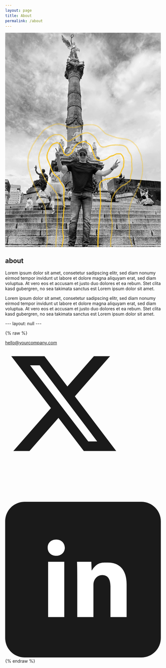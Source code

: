 ```yaml
---
layout: page
title: About
permalink: /about
---
```

<article class="pa3 pa5-ns mw7 center">
  <div class="mb4 flex justify-center">
    <img src="assets/alan.jpg" class="w-auto h-auto mw-100 mw-90-ns mw-80-l" alt="Photo of outer space">
  </div>
  <div>
    <h1 class="dark-gray f5 f4-l mt0">about</h1>
    <p class="f6 f5-l lh-copy">
      Lorem ipsum dolor sit amet, consetetur sadipscing elitr, sed diam nonumy eirmod
      tempor invidunt ut labore et dolore magna aliquyam erat, sed diam voluptua. At
      vero eos et accusam et justo duo dolores et ea rebum. Stet clita kasd gubergren,
      no sea takimata sanctus est Lorem ipsum dolor sit amet.
    </p>
    <p class="f6 f5-l lh-copy">
      Lorem ipsum dolor sit amet, consetetur sadipscing elitr, sed diam nonumy eirmod
      tempor invidunt ut labore et dolore magna aliquyam erat, sed diam voluptua. At
      vero eos et accusam et justo duo dolores et ea rebum. Stet clita kasd gubergren,
      no sea takimata sanctus est Lorem ipsum dolor sit amet.
    </p>
  </div>
</article>
---
layout: null
---

{% raw %}
<section class="cf mb5">
  <div class="mb4 mb0-ns w-100 w-50-l fr">
    <a class="black-70 f3 f2-ns fw6 tl link dim dib pv3 mt2 mb4 mb0-l" href="mailto:hello@impossible.com">
      hello@yourcompany.com
    </a>
  </div>
</section>
<div class="db dtc-ns black-70 tc tr-ns v-mid">
  <a href="https://twitter.com/" class="link dim dib mr3 black-70">
    <svg class="db w2 h2" data-icon="twitter" viewBox="0 0 32 32" fill="currentColor">
      <title>twitter icon</title>
      <path fill="currentColor" d="M18.244 2.25h3.308l-7.227 8.26 8.502 11.24H16.17l-5.214-6.817L4.99 21.75H1.68l7.73-8.835L1.254 2.25H8.08l4.713 6.231zm-1.161 17.52h1.833L7.084 4.126H5.117z"></path>
    </svg>
  </a>
  <a href="https://www.linkedin.com/company/" class="link dim dib black-70">
    <svg class="db w2 h2" x="0px" y="0px" viewBox="0 0 48 48">
      <linearGradient gradientUnits="userSpaceOnUse" x1="23.9995" y1="0" x2="23.9995" y2="48.0005">
        <stop offset="0"></stop>
        <stop offset="1"></stop>
      </linearGradient>
      <path fill="currentColor" d="M48,42c0,3.313-2.687,6-6,6H6c-3.313,0-6-2.687-6-6V6 c0-3.313,2.687-6,6-6h36c3.313,0,6,2.687,6,6V42z"></path>
      <g>
        <g>
          <path fill="#FFFFFF" d="M15.731,11.633c-1.608,0-2.658,1.083-2.625,2.527c-0.033,1.378,1.018,2.494,2.593,2.494 c1.641,0,2.691-1.116,2.691-2.494C18.357,12.716,17.339,11.633,15.731,11.633z M13.237,35.557h4.988V18.508h-4.988V35.557z M31.712,18.748c-1.595,0-3.222-0.329-4.956,2.36h-0.099l-0.087-2.599h-4.417c0.065,1.411,0.074,3.518,0.074,5.52v11.529h4.988 v-9.854c0-0.46,0.065-0.919,0.196-1.248c0.328-0.919,1.149-1.871,2.527-1.871c1.805,0,2.527,1.411,2.527,3.479v9.494h4.988V25.439 C37.455,20.713,34.993,18.748,31.712,18.748z"></path>
        </g>
      </g>
    </svg>
  </a>
</div>
{% endraw %}
